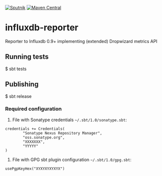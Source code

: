 [![Sputnik](https://sputnik.ci/conf/badge)](https://sputnik.ci/app#/builds/TouK/influxdb-reporter)
[![Maven Central](https://maven-badges.herokuapp.com/maven-central/pl.touk/influxdb-reporter-core_2.12/badge.svg)](https://maven-badges.herokuapp.com/maven-central/pl.touk/influxdb-reporter-core_2.12)

# influxdb-reporter
Reporter to Influxdb 0.9+ implementing (extended) Dropwizard metrics API 

## Running tests

$ sbt tests

## Publishing 

$ sbt release 

### Required configuration

1. File with Sonatype credentials `~/.sbt/1.0/sonatype.sbt`:

```
credentials += Credentials(
        "Sonatype Nexus Repository Manager",
        "oss.sonatype.org",
        "XXXXXXX",
        "YYYYY"
)
```

1. File with GPG sbt plugin configuration `~/.sbt/1.0/gpg.sbt`:

```
usePgpKeyHex("XYXYXYXYXYX")
```
